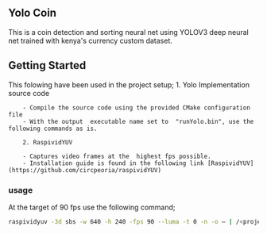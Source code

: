 ##                                            Yolo Coin

This is a coin detection and sorting neural net using YOLOV3 deep neural net trained with kenya's currency custom dataset.

##                                        Getting Started

This folowing have been used in the project setup;
        1. Yolo Implementation source code

        - Compile the source code using the provided CMake configuration file
        - With the output  executable name set to  "runYolo.bin", use the following commands as is.

        2. RaspividYUV

        - Captures video frames at the  highest fps possible.
        - Installation guide is found in the following link [RaspividYUV](https://github.com/circpeoria/raspividYUV)


###                         usage

At the target of 90 fps use the following command;

```bash
raspividyuv -3d sbs -w 640 -h 240 -fps 90 --luma -t 0 -n -o – | /<project build path>/runYolo.bin
```

